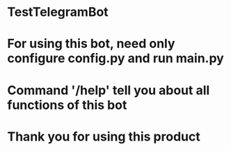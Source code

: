 # TestTelegramBot
# For using this bot, need only configure config.py and run main.py
# Command '/help' tell you about all functions of this bot
# Thank you for using this product
